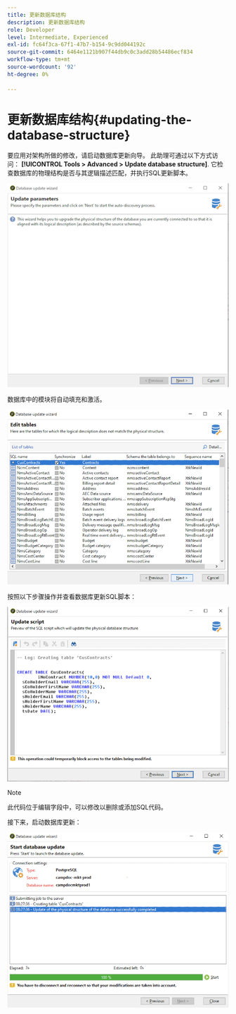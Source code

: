 ```yaml
---
title: 更新数据库结构
description: 更新数据库结构
role: Developer
level: Intermediate, Experienced
exl-id: fc64f3ca-67f1-47b7-b154-9c9dd044192c
source-git-commit: 6464e1121b907f44db9c0c3add28b54486ecf834
workflow-type: tm+mt
source-wordcount: '92'
ht-degree: 0%

---
```


# 更新数据库结构{#updating-the-database-structure}

要应用对架构所做的修改，请启动数据库更新向导。 此助理可通过以下方式访问： **[!UICONTROL Tools > Advanced > Update database structure]**. 它检查数据库的物理结构是否与其逻辑描述匹配，并执行SQL更新脚本。

![](assets/schema_update.png)

数据库中的模块将自动填充和激活。

![](assets/schema_update_select2.png)

按照以下步骤操作并查看数据库更新SQL脚本：

![](assets/schema_update2.png)

>[!NOTE]
>
>此代码位于编辑字段中，可以修改以删除或添加SQL代码。

接下来，启动数据库更新：

![](assets/schema_update3.png)
